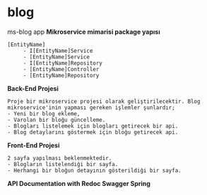 # blog
ms-blog app
**Mikroservice mimarisi package yapısı**
```
[EntityName]
     - I[EntityName]Service
     - [EntityName]Service
     - I[EntityName]Repository
     - [EntityName]Controller
     - [EntityName]Repository
```


**Back-End Projesi**
```
Proje bir mikroservice projesi olarak geliştirilecektir. Blog mikroservice'inin yapması gereken işlemler şunlardır;
- Yeni bir blog ekleme,
- Varolan bir bloğu güncelleme.
- Blogları listelemek için blogları getirecek bir api.
- Blog detaylarını göstermek için bloğu getirecek api.
```

**Front-End Projesi**
```
2 sayfa yapılması beklenmektedir.
- Blogların listelendiği bir sayfa.
- Herhangi bir bloğun detayının gösterildiği bir sayfa.
```

**API Documentation with Redoc Swagger Spring**
